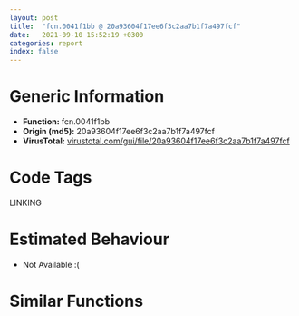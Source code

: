 ```yaml
---
layout: post
title:  "fcn.0041f1bb @ 20a93604f17ee6f3c2aa7b1f7a497fcf"
date:   2021-09-10 15:52:19 +0300
categories: report
index: false
---
```


# Generic Information
- **Function:** fcn.0041f1bb
- **Origin (md5):** 20a93604f17ee6f3c2aa7b1f7a497fcf
- **VirusTotal:** [virustotal.com/gui/file/20a93604f17ee6f3c2aa7b1f7a497fcf][virustotal_ref]

# Code Tags
<span class="tag" id="LINKING">LINKING</span>


# Estimated Behaviour
<ul><li class="bhv-desc" id="na">Not Available :(</li></ul>

# Similar Functions
<script type="text/javascript" src="https://www.gstatic.com/charts/loader.js"></script>
<script type="text/javascript">

    google.charts.load('current', {'packages':['corechart']});
    google.charts.setOnLoadCallback(drawChart);

    function drawChart() {
    var data = new google.visualization.DataTable();
        data.addColumn('number', 'X');
        data.addColumn('number', 'Y');
        data.addColumn({type: 'string', role: 'tooltip', 'p': {'html': true}});
        data.addColumn({'type': 'string', 'role': 'style'});
        
        data.addRows([
    [-171.49742126464844, -93.93818664550781, '<b><a href="/report/fcn.0041f1bb@20a93604f17ee6f3c2aa7b1f7a497fcf">fcn.0041f1bb</a><br>@20a93604f17ee6f3c2aa7b1f7a497fcf</b><br>', 'point { fill-color: #e0440e; }'],
[-85.8180160522461, 149.60154724121094, '<b><a href="/report/fcn.0054bf3b@9a2108de6665bf53e42d7cbbbe5a0866">fcn.0054bf3b</a><br>@9a2108de6665bf53e42d7cbbbe5a0866</b><br>', 'null'],
[332.21807861328125, 20.547088623046875, '<b><a href="/report/fcn.0041e82b@c077742bdc6d4f2c0ca7d0e2a6a94acf">fcn.0041e82b</a><br>@c077742bdc6d4f2c0ca7d0e2a6a94acf</b><br>', 'null'],
[65.92894744873047, -148.2778778076172, '<b><a href="/report/fcn.005b235b@b38ce64a273c3fc98fc78af14b8bdcc0">fcn.005b235b</a><br>@b38ce64a273c3fc98fc78af14b8bdcc0</b><br>', 'null'],
[-39.889556884765625, 34.3226318359375, '<b><a href="/report/fcn.0041e4cb@3d7f25d788af3e7f7707a736ac852465">fcn.0041e4cb</a><br>@3d7f25d788af3e7f7707a736ac852465</b><br>', 'null'],
[-71.91244506835938, -196.968994140625, '<b><a href="/report/fcn.0041e66b@e16f74a2849182d98050864255e902f8">fcn.0041e66b</a><br>@e16f74a2849182d98050864255e902f8</b><br>', 'null'],
[85.4256820678711, -17.414745330810547, '<b><a href="/report/fcn.0041e4cb@3aa98225e51cbcae2d334c8b6b4ed9fd">fcn.0041e4cb</a><br>@3aa98225e51cbcae2d334c8b6b4ed9fd</b><br>', 'null'],
[331.5558166503906, -72.15262603759766, '<b><a href="/report/fcn.0041e82b@505be53c36227b94e2fcc406f247f6e5">fcn.0041e82b</a><br>@505be53c36227b94e2fcc406f247f6e5</b><br>', 'null'],
[-42.59397506713867, -75.87024688720703, '<b><a href="/report/fcn.0041e4cb@9571c7458fae91969aaed3955e433f49">fcn.0041e4cb</a><br>@9571c7458fae91969aaed3955e433f49</b><br>', 'null'],
[60.701751708984375, 114.74239349365234, '<b><a href="/report/fcn.0041e4cb@146b14fc12cf789043a79d4f548a23bf">fcn.0041e4cb</a><br>@146b14fc12cf789043a79d4f548a23bf</b><br>', 'null'],
[-170.89923095703125, 35.958126068115234, '<b><a href="/report/fcn.0041e4cb@e83552e81a6f265fd7baa50402d3d47d">fcn.0041e4cb</a><br>@e83552e81a6f265fd7baa50402d3d47d</b><br>', 'null'],

        ]);

    var options = {
        title: 'Similarity Plot',
        legend: 'none',
        colors: ['#dedbd9', '#e6693e', '#ec8f6e', '#f3b49f', '#f6c7b6'],
        tooltip: {isHtml: true, trigger: 'both'},
        explorer: {
        actions: ["dragToZoom", "rightClickToReset"],
        },
        chartArea: {
        width: '80%',
        height: '80%'
        },
        width: '100%',
        height: '100%'
    };

    var chart = new google.visualization.ScatterChart(document.getElementById('chart_div'));

    chart.draw(data, options);
    }
    
</script>


<div id="chart_div" style="width: 100%px; height: 100%;"></div>

# Disassembled Code
{% highlight nasm %}

mov edi, edi
push ebp
mov ebp, esp
sub esp, 0x24
mov eax, dword[0x482084]
xor eax, ebp
mov dword[ebp-4], eax
mov eax, dword[ebp+8]
push ebx
mov dword[ebp-0x20], eax
mov eax, dword[ebp+0xc]
push esi
push edi
mov dword[ebp-0x1c], eax
call fcn.00417bc8
and dword[ebp-0x14], 0
cmp dword[0x484f64], 0
mov dword[ebp-0x18], eax
jne off.b179
push str.USER32.DLL
call dword[sym.imp.KERNEL32.dll_LoadLibraryW]
mov ebx, eax
test ebx, ebx
je off.b347
mov edi, dword[sym.imp.KERNEL32.dll_GetProcAddress]
push str.MessageBoxW
push ebx
call edi
test eax, eax
je off.b347
mov esi, dword[sym.imp.KERNEL32.dll_EncodePointer]
push eax
call esi
push str.GetActiveWindow
push ebx
mov dword[0x484f64], eax
call edi
push eax
call esi
push str.GetLastActivePopup
push ebx
mov dword[0x484f68], eax
call edi
push eax
call esi
push str.GetUserObjectInformationW
push ebx
mov dword[0x484f6c], eax
call edi
push eax
call esi
mov dword[0x484f74], eax
test eax, eax
je off.b179
push str.GetProcessWindowStation
push ebx
call edi
push eax
call esi
mov dword[0x484f70], eax
mov eax, dword[0x484f70]
mov ecx, dword[ebp-0x18]
mov esi, dword[sym.imp.KERNEL32.dll_DecodePointer]
cmp eax, ecx
je off.b268
cmp dword[0x484f74], ecx
je off.b268
push eax
call esi
push dword[0x484f74]
mov edi, eax
call esi
mov ebx, eax
test edi, edi
je off.b268
test ebx, ebx
je off.b268
call edi
test eax, eax
je off.b259
lea ecx, [ebp-0x24]
push ecx
push 0xc
lea ecx, [ebp-0x10]
push ecx
push 1
push eax
call ebx
test eax, eax
je off.b259
test byte[ebp-8], 1
jne off.b268
or dword[ebp+0x10], 0x200000
jmp off.b319
mov eax, dword[0x484f68]
cmp eax, dword[ebp-0x18]
je off.b319
push eax
call esi
test eax, eax
je off.b319
call eax
mov dword[ebp-0x14], eax
test eax, eax
je off.b319
mov eax, dword[0x484f6c]
cmp eax, dword[ebp-0x18]
je off.b319
push eax
call esi
test eax, eax
je off.b319
push dword[ebp-0x14]
call eax
mov dword[ebp-0x14], eax
push dword[0x484f64]
call esi
test eax, eax
je off.b347
push dword[ebp+0x10]
push dword[ebp-0x1c]
push dword[ebp-0x20]
push dword[ebp-0x14]
call eax
jmp off.b349
xor eax, eax
mov ecx, dword[ebp-4]
pop edi
pop esi
xor ecx, ebp
pop ebx
call fcn.00411833
leave
ret

{% endhighlight %}

[virustotal_ref]: https://www.virustotal.com/gui/file/20a93604f17ee6f3c2aa7b1f7a497fcf